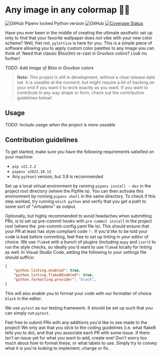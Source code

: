 # Any image in any colormap 🎨🐍

![GitHub Pipenv locked Python version](https://img.shields.io/github/pipenv/locked/python-version/frans-johansson/pylettize)
![GitHub](https://img.shields.io/github/license/frans-johansson/pylettize)
[![Coverage Status](https://coveralls.io/repos/github/frans-johansson/pylettize/badge.svg?branch=main)](https://coveralls.io/github/frans-johansson/pylettize?branch=main)

Have you ever been in the middle of creating the ultimate *aesthetic* set up only to find that your favorite wallpaper does not vibe with your new color scheme? Well, fret not, `pylettize` is here for you. This is a simple piece of software allowing you to apply custom color palettes to any image you can think of. Need that classic Bliss(tm) re-cast in Gruvbox colors? Look no further!

*TODO: Add image of Bliss in Gruvbox colors*

> **Note:** This project is still in development, without a clear release date set. It is useable at the moment, but might require a bit of hacking on your end if you want it to work exactly as you want. If you want to contribute in any way shape or form, check out the contribution guidelines below!

## Usage
*TODO: Include usage when the project is more useable*

## Contribution guidelines
To get started, make sure you have the following requirements satisfied on your machine:

- `pip v22.2.2`
- `pipenv v2022.10.12`
- Any `python3` version, but 3.8 is recommended

Set up a local virtual environment by running `pipenv install --dev` in the project root directory (where the Pipfile is). You can then activate this environment by running `pipenv shell` in the same directory. To check if this step worked, try running `which python` and verify that you get a path to some sort of "virtualenv" as output.

Optionally, but highly recommended to avoid headaches when submitting PRs, is to set up pre-commit hooks with `pre-commit install` in the project root (where the .pre-commit-config.yaml file is). This should ensure that your PR at least has style compliant code ✨. If you'd like to be told your code is bad before commiting, feel free to set up linting in your editor of choice. We use `flake8` with a bunch of plugins (including `mypy` and `isort`) to run the style checks, so ideally you'd want to use `flake8` locally for linting as well. In Visual Studio Code, adding the following to your settings file should suffice:

```json
{
    "python.linting.enabled": true,
    "python.linting.flake8Enabled": true,
    "python.formatting.provider": "black",
}
```

This will also enable you to format your code with our formatter of choice `black` in the editor.

We use `pytest` as our testing framework. It should be set up such that you can simply run `pytest`.

Feel free to submit PRs with any additions you'd like to see made to the project! We only ask that you stick to the coding guidelines (i.e. what flake8 tells you to do), and that you associate each PR with some Issue. If there isn't an issue yet for what you want to add, create one! Don't worry too much about how to format these, or what labels to use. Simply try to convey what it is you're looking to implement, change or fix.
